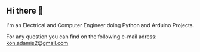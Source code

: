 ## Hi there 👋

I'm an Electrical and Computer Engineer doing Python and Arduino Projects.

For any question you can find on the following e-mail adress: kon.adamis2@gmail.com
